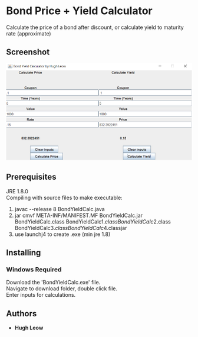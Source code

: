 # Bond Price + Yield Calculator

Calculate the price of a bond after discount, or calculate yield to maturity rate (approximate)

## Screenshot

![image](https://raw.githubusercontent.com/hcl212/Bond-Yield-Calculator/master/screenshott.png)

## Prerequisites

JRE 1.8.0  
Compiling with source files to make executable:  
1) javac --release 8 BondYieldCalc.java
2) jar cmvf META-INF/MANIFEST.MF BondYieldCalc.jar BondYieldCalc.class BondYieldCalc$1.class BondYieldCalc$2.class BondYieldCalc$3.class BondYieldCalc$4.classjar
3) use launchj4 to create .exe (min jre 1.8)

## Installing

### Windows Required
Download the 'BondYieldCalc.exe' file.  
Navigate to download folder, double click file.  
Enter inputs for calculations.

## Authors

* **Hugh Leow**
